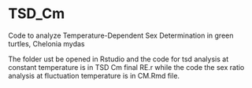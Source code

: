 # TSD_Cm
Code to analyze Temperature-Dependent Sex Determination in green turtles, Chelonia mydas

The folder ust be opened in Rstudio and the code for tsd analysis at constant temperature is in TSD Cm final RE.r while the code the sex ratio analysis at fluctuation temperature is in CM.Rmd file.
